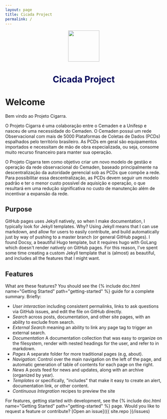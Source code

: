 ```yaml
---
layout: page
title: Cicada Project
permalink: /
---
```

<p align="center">
	<img src="assets/img/logo/CemadenLogColor.png" align="center" height="100" width="100">
</p>

<h1 align="center" style="color:#00055B;">Cicada Project</h1>


# Welcome

Bem vindo ao Projeto Cigarra.

O Projeto Cigarra é uma colaboração entre o Cemaden e a Unifesp e nasceu de uma necessidade do Cemaden.
O Cemaden possui um rede Observacional com mais de 5000 Plataformas de Coletas de Dados (PCDs) espalhados pelo território brasileiro. As PCDs em geral são equipamentos importados e necessitam de mão de obra especializada, ou seja, consome muito recurso financeiro para manter sua operação.

O Projeto Cigarra tem como objetivo criar um novo modelo de gestão e operação da rede observacional do Cemaden, baseado principalmente na descentralização da autoridade gerencial sob as PCDs que compõe a rede. Para possibilitar essa descentralização, as PCDs devem seguir um modelo padrão e ter o menor custo possível de aquisição e operação, o que resultará em uma redução significativa no custo de manutenção além de incentivar a expansão da rede.


## Purpose

GitHub pages uses Jekyll natively, so when I make documentation, I typically
look for Jekyll templates. Why? Using Jekyll means that I can use markdown,
and allow for users to easily contribute, and build automatically just by
way of pushing to a master branch (or general GitHub pages).
I found Docsy, a beautiful Hugo template, but it requires hugo with GoLang
which doesn't render natively on GitHub pages. For this reason, I've spent
some time creating a custom Jekyll template that is (almost) as beautiful,
and includes all the features that I might want.

## Features

What are these features? You should see the {% include doc.html name="Getting Started" path="getting-started" %}
guide for a complete summary. Briefly:

 - *User interaction* including consistent permalinks, links to ask questions via GitHub issues, and edit the file on GitHub directly.
 - *Search* across posts, documentation, and other site pages, with an ability to exclude from search.
 - *External Search* meaning an ability to link any page tag to trigger an external search.
 - *Documentation* A documentation collection that was easy to organize on the filesystem, render with nested headings for the user, and refer to in markdown.
 - *Pages* A separate folder for more traditional pages (e.g, about).
 - *Navigation*: Control over the main navigation on the left of the page, and automatic generation of table of contents for each page on the right.
 - *News* A posts feed for news and updates, along with an archive (organized by year).
 - *Templates* or specifically, "includes" that make it easy to create an alert, documentation link, or other content.
 - *Continuous Integration* recipes to preview the site


For features, getting started with development, see the {% include doc.html name="Getting Started" path="getting-started" %} page. Would you like to request a feature or contribute?
[Open an issue]({{ site.repo }}/issues)
